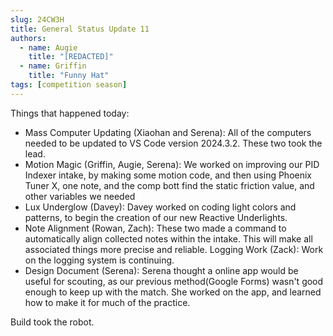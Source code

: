 ```yaml
---
slug: 24CW3H
title: General Status Update 11
authors:
  - name: Augie
    title: "[REDACTED]"
  - name: Griffin
    title: "Funny Hat"
tags: [competition season]
---
```

Things that happened today:
* Mass Computer Updating (Xiaohan and Serena): All of the computers needed to be updated to VS Code version 2024.3.2. These two took the lead. 
* Motion Magic (Griffin, Augie, Serena): We worked on improving our PID Indexer intake, by making some motion code, and then using
Phoenix Tuner X, one note, and the comp bott find the static friction value, and other variables we needed
* Lux Underglow (Davey): Davey worked on coding light colors and patterns, to begin the creation of our new Reactive Underlights.
* Note Alignment (Rowan, Zach): These two made a command to automatically align collected notes within the intake. This will make all associated things more precise and reliable.
Logging Work (Zack): Work on the logging system is continuing. 
* Design Document (Serena): Serena thought a online app would be useful for scouting, as our previous method(Google Forms) wasn't good 
enough to keep up with the match. She worked on the app, and learned how to make it for much of the practice.

Build took the robot.